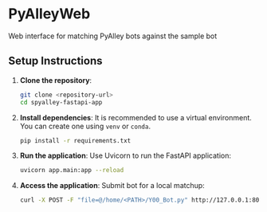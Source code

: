 # PyAlleyWeb
Web interface for matching PyAlley bots against the sample bot

## Setup Instructions

1. **Clone the repository**:
   ```bash
   git clone <repository-url>
   cd spyalley-fastapi-app
   ```

2. **Install dependencies**:
   It is recommended to use a virtual environment. You can create one using `venv` or `conda`.

   ```bash
   pip install -r requirements.txt
   ```

3. **Run the application**:
   Use Uvicorn to run the FastAPI application:
   ```bash
   uvicorn app.main:app --reload
   ```

4. **Access the application**:
   Submit bot for a local matchup:  
   ```bash
   curl -X POST -F "file=@/home/<PATH>/Y00_Bot.py" http://127.0.0.1:8000/upload/
   ```
